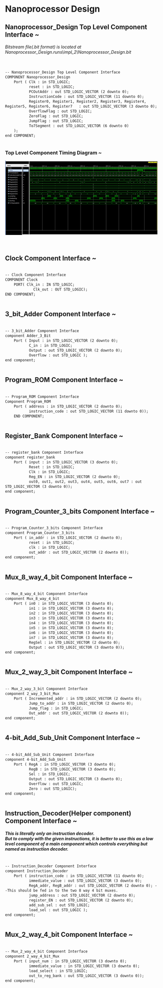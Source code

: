 # Nanoprocessor Design

<h2>Nanoprocessor_Design Top Level Component Interface ~</h2>
<h6>Bitstream file(.bit format) is located at Nanoprocessor_Design.runs\impl_2\Nanoprocessor_Design.bit</h6>

<pre>
<code>
-- Nanoprocessor_Design Top Level Component Interface
COMPONENT Nanoprocessor_Design
    Port ( Clk : in STD_LOGIC;
           reset : in STD_LOGIC;
           PCOutAddr : out STD_LOGIC_VECTOR (2 downto 0);
           InstructionCode : out STD_LOGIC_VECTOR (11 downto 0);
           Register0, Register1, Register2, Register3, Register4, Register5, Register6, Register7   : out STD_LOGIC_VECTOR (3 downto 0);
           OverflowFlag : out STD_LOGIC;
           ZeroFlag : out STD_LOGIC;
           JumpFlag : out STD_LOGIC;
           To7Segment : out STD_LOGIC_VECTOR (6 downto 0)
    );
end COMPONENT; 
</code>
</pre>

<h3>Top Level Component Timing Diagram ~</h3>
<p align="center">
<img src="https://github.com/Sharada001/Nanoprocessor_Design/blob/69d1936739998b96cee18c00aac7649c538b654b/Timing_Diagrams/Top_Level_Component.jpg">
</p>

<br>

<h2>Clock Component Interface ~</h2>

<pre>
<code>
-- Clock Component Interface
COMPONENT Clock
    PORT( Clk_in : IN STD_LOGIC;
             Clk_out : OUT STD_LOGIC);
END COMPONENT; 
</code>
</pre>

<h2>3_bit_Adder Component Interface ~</h2>

<pre>
<code>
-- 3_bit_Adder Component Interface
component Adder_3_Bit 
    Port ( Input : in STD_LOGIC_VECTOR (2 downto 0);
           C_in : in STD_LOGIC;
           Output : out STD_LOGIC_VECTOR (2 downto 0);
           Overflow : out STD_LOGIC );
end component;
</code>
</pre>

<h2>Program_ROM Component Interface ~</h2>

<pre>
<code>
-- Program_ROM Component Interface
Component Program_ROM
    Port ( address : in STD_LOGIC_VECTOR (2 downto 0);
           instruction_code : out STD_LOGIC_VECTOR (11 downto 0));
    END COMPONENT;
</code>
</pre>

<h2>Register_Bank Component Interface ~</h2>

<pre>
<code>
-- register_bank Component Interface
component register_bank
    Port ( input : in STD_LOGIC_VECTOR (3 downto 0);
           Reset : in STD_LOGIC;
           Clk : in STD_LOGIC;
           Reg_EN : in STD_LOGIC_VECTOR (2 downto 0);
           out0, out1, out2, out3, out4, out5, out6, out7 : out STD_LOGIC_VECTOR (3 downto 0));
end component;
</code>
</pre>

<h2>Program_Counter_3_bits Component Interface ~</h2>

<pre>
<code>
-- Program_Counter_3_bits Component Interface
component Program_Counter_3_bits
    Port ( in_addr : in STD_LOGIC_VECTOR (2 downto 0);
           reset : in STD_LOGIC;
           clk : in STD_LOGIC;
           out_addr : out STD_LOGIC_VECTOR (2 downto 0));
end component;
</code>
</pre>

<h2>Mux_8_way_4_bit Component Interface ~</h2>

<pre>
<code>
-- Mux_8_way_4_bit Component Interface
component Mux_8_way_4_bit
    Port ( in0 : in STD_LOGIC_VECTOR (3 downto 0);
           in1 : in STD_LOGIC_VECTOR (3 downto 0);
           in2 : in STD_LOGIC_VECTOR (3 downto 0);
           in3 : in STD_LOGIC_VECTOR (3 downto 0);
           in4 : in STD_LOGIC_VECTOR (3 downto 0);
           in5 : in STD_LOGIC_VECTOR (3 downto 0);
           in6 : in STD_LOGIC_VECTOR (3 downto 0);
           in7 : in STD_LOGIC_VECTOR (3 downto 0);
           RegSel : in STD_LOGIC_VECTOR (2 downto 0);
           Output : out STD_LOGIC_VECTOR (3 downto 0));
end component;
</code>
</pre>

<h2>Mux_2_way_3_bit Component Interface ~</h2>

<pre>
<code>
-- Mux_2_way_3_bit Component Interface
component 2_way_3_bit_Mux
    Port ( Incremented_addr : in STD_LOGIC_VECTOR (2 downto 0);
           Jump_to_addr : in STD_LOGIC_VECTOR (2 downto 0);
           Jump_flag : in STD_LOGIC;
           Out_addr : out STD_LOGIC_VECTOR (2 downto 0));
end component;
</code>
</pre>

<h2>4-bit_Add_Sub_Unit Component Interface ~</h2>

<pre>
<code>
-- 4-bit_Add_Sub_Unit Component Interface
component 4-bit_Add_Sub_Unit
    Port ( RegA : in STD_LOGIC_VECTOR (3 downto 0);
           RegB : in STD_LOGIC_VECTOR (3 downto 0);
           Sel : in STD_LOGIC;
           Output : out STD_LOGIC_VECTOR (3 downto 0);
           Overflow : out STD_LOGIC;
           Zero : out STD_LOGIC);
end component;
</code>
</pre>

<h2>Instruction_Decoder(Helper component) Component Interface ~</h2>
<h5>This is literally only an instruction decoder.<br> 
But to comply with the given instructions, it is better to use this as a low level component of a main component which controls everything but named as instruction decoder.</h5>
<pre>
<code>
-- Instruction_Decoder Component Interface
component Instruction_Decoder 
    Port ( instruction_code : in STD_LOGIC_VECTOR (11 downto 0);
           immediate_value : out STD_LOGIC_VECTOR (3 downto 0);
           RegA_addr, RegB_addr : out STD_LOGIC_VECTOR (2 downto 0); --This should be fed in to the two 8 way 4 bit muxes.
           jump_address : out STD_LOGIC_VECTOR (2 downto 0);
           register_EN : out STD_LOGIC_VECTOR (2 downto 0);
           add_sub_sel : out STD_LOGIC;
           load_sel : out STD_LOGIC );
end component;
</code>
</pre>

<h2>Mux_2_way_4_bit Component Interface ~</h2>

<pre>
<code>
-- Mux_2_way_4_bit Component Interface
component 2_way_4_bit_Mux
    Port ( input_num : in STD_LOGIC_VECTOR (3 downto 0);
           immediate_value : in STD_LOGIC_VECTOR (3 downto 0);
           load_select : in STD_LOGIC;
           out_to_reg_bank : out STD_LOGIC_VECTOR (3 downto 0));
end component;
</code>
</pre>






